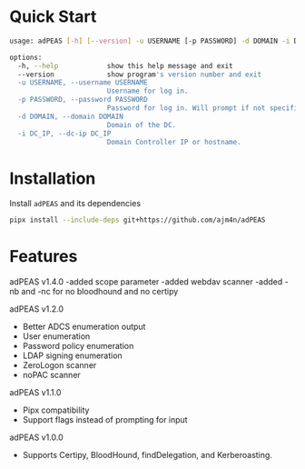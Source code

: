 # Quick Start
```bash
usage: adPEAS [-h] [--version] -u USERNAME [-p PASSWORD] -d DOMAIN -i DC_IP

options:
  -h, --help            show this help message and exit
  --version             show program's version number and exit
  -u USERNAME, --username USERNAME
                        Username for log in.
  -p PASSWORD, --password PASSWORD
                        Password for log in. Will prompt if not specified.
  -d DOMAIN, --domain DOMAIN
                        Domain of the DC.
  -i DC_IP, --dc-ip DC_IP
                        Domain Controller IP or hostname.
```

# Installation
Install `adPEAS` and its dependencies

```bash
pipx install --include-deps git+https://github.com/ajm4n/adPEAS
```

# Features
adPEAS v1.4.0
-added scope parameter
-added webdav scanner
-added -nb and -nc for no bloodhound and no certipy

adPEAS v1.2.0
- Better ADCS enumeration output
- User enumeration
- Password policy enumeration
- LDAP signing enumeration
- ZeroLogon scanner
- noPAC scanner

adPEAS v1.1.0
- Pipx compatibility
- Support flags instead of prompting for input

adPEAS v1.0.0
- Supports Certipy, BloodHound, findDelegation, and Kerberoasting.

